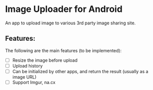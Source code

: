 # Image Uploader for Android

An app to upload image to various 3rd party image sharing site.

## Features:

The following are the main features (to be implemented):

- [ ] Resize the image before upload
- [ ] Upload history
- [ ] Can be initialized by other apps, and return the result (usually as a image URL)
- [ ] Support Imgur, na.cx